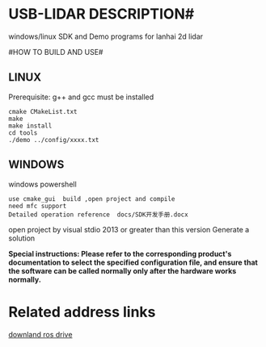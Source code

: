 # USB-LIDAR DESCRIPTION#
windows/linux SDK and Demo programs for lanhai 2d lidar

#HOW TO BUILD AND USE#

## LINUX ##
Prerequisite: g++ and gcc must be installed

	cmake CMakeList.txt
	make
	make install
	cd tools
	./demo ../config/xxxx.txt  

## WINDOWS ##
windows powershell

    use cmake_gui  build ,open project and compile
    need mfc support
	Detailed operation reference  docs/SDK开发手册.docx
open project by  visual stdio 2013  or greater than this version 
Generate a solution

**Special instructions: Please refer to the corresponding product's documentation to select the specified configuration file, and ensure that the software can be called normally only after the hardware works normally.**



#  Related address links #

[downland ros drive](https://github.com/BlueSeaLidar/sdk2)




